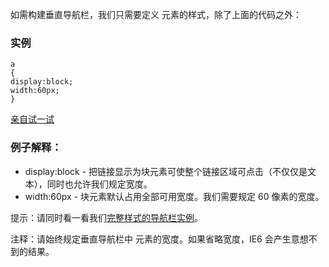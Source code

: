 如需构建垂直导航栏，我们只需要定义 <a> 元素的样式，除了上面的代码之外：

### 实例

```
a
{
display:block;
width:60px;
}
```

[亲自试一试](http://www.w3school.com.cn/tiy/t.asp?f=css_navbar_vertical)

### 例子解释：

- display:block - 把链接显示为块元素可使整个链接区域可点击（不仅仅是文本），同时也允许我们规定宽度。
- width:60px - 块元素默认占用全部可用宽度。我们需要规定 60 像素的宽度。

提示：请同时看一看我们[完整样式的导航栏实例](http://www.w3school.com.cn/tiy/t.asp?f=css_navbar_vertical_advanced)。

注释：请始终规定垂直导航栏中 <a> 元素的宽度。如果省略宽度，IE6 会产生意想不到的结果。